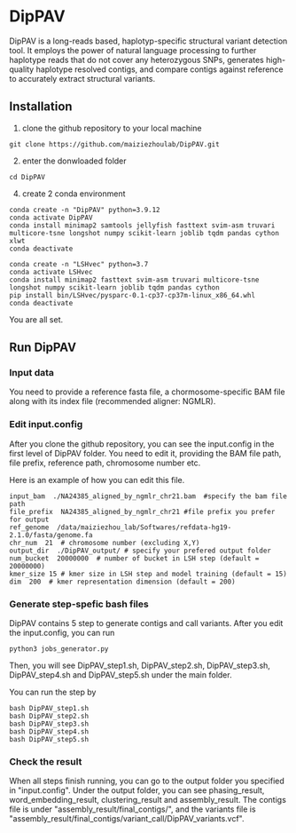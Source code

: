 # DipPAV

DipPAV is a long-reads based, haplotyp-specific structural variant detection tool. It employs the power of natural language processing to further haplotype reads that do not cover any heterozygous SNPs, generates high-quality haplotype resolved contigs, and compare contigs against reference to accurately extract structural variants.



## Installation

1. clone the github repository to your local machine
 
```
git clone https://github.com/maiziezhoulab/DipPAV.git
```

2. enter the donwloaded folder
```
cd DipPAV
```

4. create 2 conda environment

```
conda create -n "DipPAV" python=3.9.12
conda activate DipPAV
conda install minimap2 samtools jellyfish fasttext svim-asm truvari multicore-tsne longshot numpy scikit-learn joblib tqdm pandas cython xlwt
conda deactivate

conda create -n "LSHvec" python=3.7
conda activate LSHvec
conda install minimap2 fasttext svim-asm truvari multicore-tsne longshot numpy scikit-learn joblib tqdm pandas cython
pip install bin/LSHvec/pysparc-0.1-cp37-cp37m-linux_x86_64.whl
conda deactivate
```
You are all set.

## Run DipPAV

### Input data

You need to provide a reference fasta file, a chormosome-specific BAM file along with its index file (recommended aligner: NGMLR).

### Edit input.config

After you clone the github repository, you can see the input.config in the first level of DipPAV folder. You need to edit it, providing the BAM file path, file prefix, reference path, chromosome number etc.

Here is an example of how you can edit this file.




```
input_bam  ./NA24385_aligned_by_ngmlr_chr21.bam  #specify the bam file path
file_prefix  NA24385_aligned_by_ngmlr_chr21 #file prefix you prefer for output
ref_genome  /data/maiziezhou_lab/Softwares/refdata-hg19-2.1.0/fasta/genome.fa
chr_num  21  # chromosome number (excluding X,Y)
output_dir  ./DipPAV_output/ # specify your prefered output folder
num_bucket  20000000  # number of bucket in LSH step (default = 20000000)
kmer_size 15 # kmer size in LSH step and model training (default = 15)
dim  200  # kmer representation dimension (default = 200)
```






### Generate step-spefic bash files

DipPAV contains 5 step to generate contigs and call variants. After you edit the input.config, you can run 

```
python3 jobs_generator.py
```

Then, you will see DipPAV_step1.sh, DipPAV_step2.sh, DipPAV_step3.sh, DipPAV_step4.sh and DipPAV_step5.sh under the main folder.

You can run the step by 

```
bash DipPAV_step1.sh
bash DipPAV_step2.sh
bash DipPAV_step3.sh
bash DipPAV_step4.sh
bash DipPAV_step5.sh
```


### Check the result

When all steps finish running, you can go to the output folder you specified in "input.config". Under the output folder, you can see phasing_result, word_embedding_result, clustering_result and assembly_result. The contigs file is under "assembly_result/final_contigs/", and the variants file is "assembly_result/final_contigs/variant_call/DipPAV_variants.vcf".




